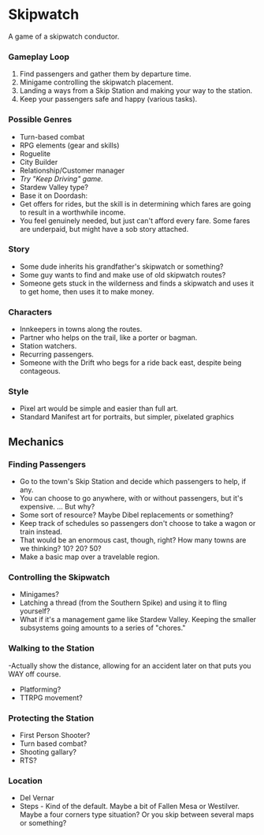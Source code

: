 # Skipwatch

A game of a skipwatch conductor.

### Gameplay Loop
1) Find passengers and gather them by departure time.
2) Minigame controlling the skipwatch placement.
3) Landing a ways from a Skip Station and making your way to the station.
4) Keep your passengers safe and happy (various tasks).

### Possible Genres
- Turn-based combat
- RPG elements (gear and skills)
- Roguelite
- City Builder
- Relationship/Customer manager
- *Try "Keep Driving" game.*
- Stardew Valley type?
- Base it on Doordash:
- Get offers for rides, but the skill is in determining which fares are going to result in a worthwhile income.
- You feel genuinely needed, but just can't afford every fare. Some fares are underpaid, but might have a sob story attached.

### Story
- Some dude inherits his grandfather's skipwatch or something?
- Some guy wants to find and make use of old skipwatch routes?
- Someone gets stuck in the wilderness and finds a skipwatch and uses it to get home, then uses it to make money.

### Characters
- Innkeepers in towns along the routes.
- Partner who helps on the trail, like a porter or bagman.
- Station watchers.
- Recurring passengers.
- Someone with the Drift who begs for a ride back east, despite being contageous.

### Style
- Pixel art would be simple and easier than full art.
- Standard Manifest art for portraits, but simpler, pixelated graphics

## Mechanics

### Finding Passengers
- Go to the town's Skip Station and decide which passengers to help, if any.
- You can choose to go anywhere, with or without passengers, but it's expensive. ... But why?
- Some sort of resource? Maybe Dibel replacements or something?
- Keep track of schedules so passengers don't choose to take a wagon or train instead.
- That would be an enormous cast, though, right? How many towns are we thinking? 10? 20? 50?
- Make a basic map over a travelable region.

### Controlling the Skipwatch
- Minigames?
- Latching a thread (from the Southern Spike) and using it to fling yourself?
- What if it's a management game like Stardew Valley. Keeping the smaller subsystems going amounts to a series of "chores."

### Walking to the Station
-Actually show the distance, allowing for an accident later on that puts you WAY off course.
- Platforming?
- TTRPG movement?

### Protecting the Station
- First Person Shooter?
- Turn based combat?
- Shooting gallary?
- RTS?

### Location
- Del Vernar
- Steps - Kind of the default. Maybe a bit of Fallen Mesa or Westilver. Maybe a four corners type situation? Or you skip between several maps or something?
